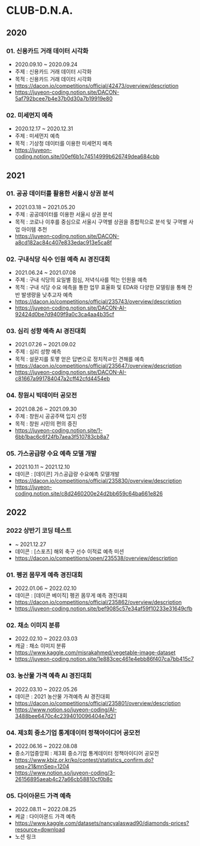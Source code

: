 # CLUB-D.N.A.

## 2020

### 01. 신용카드 거래 데이터 시각화
  + 2020.09.10 ~ 2020.09.24
  + 주제 : 신용카드 거래 데이터 시각화
  + 목적 : 신용카드 거래 데이터 시각화
  + https://dacon.io/competitions/official/42473/overview/description
  + https://juyeon-coding.notion.site/DACON-5af792bcee7b4e37b0d30a7b19919e80

### 02. 미세먼지 예측
  + 2020.12.17 ~ 2020.12.31
  + 주제 : 미세먼지 예측
  + 목적 : 기상청 데이터를 이용한 미세먼지 예측
  +  https://juyeon-coding.notion.site/00ef6b1c74514999b626749dea684cbb
  
  
## 2021

### 01. 공공 데이터를 활용한 서울시 상권 분석
  + 2021.03.18 ~ 2021.05.20
  + 주제 : 공공데이터를 이용한 서울시 상권 분석
  + 목적 : 코로나 이후를 중심으로 서울시 구역별 상권을 종합적으로 분석 및 구역별 사업 아이템 추천
  + https://juyeon-coding.notion.site/DACON-a8cd182ac84c407e833edac913e5ca8f

### 02. 구내식당 식수 인원 예측 AI 경진대회
  + 2021.06.24 ~ 2021.07.08
  + 주제 : 구내 식당의 요일별 점심, 저녁식사를 먹는 인원을 예측
  + 목적 : 구내 식당 수요 에측을 통한 업무 효율화 및 EDA와 다양한 모델링을 통해 잔반 발생량을 낮추고자 예측
  + https://dacon.io/competitions/official/235743/overview/description
  +  https://juyeon-coding.notion.site/DACON-AI-92424d0be7d9409f9a0c3ca4aa4b35cf

### 03. 심리 성향 예측 AI 경진대회
  + 2021.07.26 ~ 2021.09.02
  + 주제 : 심리 성향 예측
  + 목적 : 설문지를 토앻 얻은 답변으로 정치적ㄹ인 견해를 예측
  + https://dacon.io/competitions/official/235647/overview/description
  + https://juyeon-coding.notion.site/DACON-AI-c81667a991784047a2cff42cfd4454eb

### 04. 창원시 빅데이터 공모전
  + 2021.08.26 ~ 2021.09.30
  + 주제 : 창원시 공공주택 입지 선정
  + 목적 : 창원 시민의 편의 증진
  + https://juyeon-coding.notion.site/1-6bb1bac6c6f24fb7aea3f510783cb8a7

### 05. 가스공급량 수요 예측 모델 개발
  + 2021.10.11 ~ 2021.12.10
  + 데이콘 : [데이콘] 가스공급량 수요예측 모델개발
  + https://dacon.io/competitions/official/235830/overview/description
  + https://juyeon-coding.notion.site/c8d2460200e24d2bb659c64ba661e826


## 2022

### 2022 상반기 코딩 테스트
  +  ~ 2021.12.27
  + 데이콘 : [스포츠] 해외 축구 선수 이적료 예측 미션
  + https://dacon.io/competitions/open/235538/overview/description

### 01. 펭귄 몸무게 예측 경진대회
  + 2022.01.06 ~ 2022.02.10
  + 데이콘 : [데이콘 베이직] 펭귄 몸무게 예측 경진대회
  + https://dacon.io/competitions/official/235862/overview/description
  + https://juyeon-coding.notion.site/bef9085c57e34af59f10233e31649cfb

### 02. 채소 이미지 분류
  + 2022.02.10 ~ 2022.03.03
  + 캐글 : 채소 이미지 분류
  + https://www.kaggle.com/misrakahmed/vegetable-image-dataset
  + https://juyeon-coding.notion.site/1e883cec461e4ebb86f407ca7bb415c7
  
### 03. 농산물 가격 예측 AI 경진대회
  + 2022.03.10 ~ 2022.05.26
  + 데이콘 : 2021 농산물 가격예측 AI 경진대회
  + https://dacon.io/competitions/official/235801/overview/description
  + https://www.notion.so/juyeon-coding/AI-3488bee6470c4c2394010096404e7d21
  
### 04. 제3회 중소기업 통계데이터 정책아이디어 공모전
  + 2022.06.16 ~ 2022.08.08
  + 중소기업중앙회 : 제3회 중소기업 통계데이터 정책아이디어 공모전
  + https://www.kbiz.or.kr/ko/contest/statistics_confirm.do?seq=21&mnSeq=1204
  + https://www.notion.so/juyeon-coding/3-26156895aeab4c27a66cb58810cf0b8c
  
### 05. 다이아몬드 가격 예측
  + 2022.08.11 ~ 2022.08.25
  + 케글 : 다이아몬드 가격 예측
  + https://www.kaggle.com/datasets/nancyalaswad90/diamonds-prices?resource=download
  + 노션 링크
